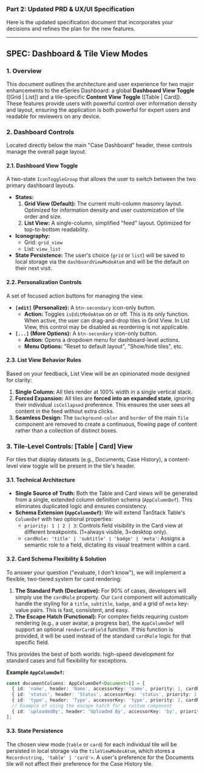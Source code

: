 ### Part 2: Updated PRD & UX/UI Specification

Here is the updated specification document that incorporates your decisions and refines the plan for the new features.

---

## **SPEC: Dashboard & Tile View Modes**

### 1. Overview

This document outlines the architecture and user experience for two major enhancements to the eSeries Dashboard: a global **Dashboard View Toggle** ([Grid | List]) and a tile-specific **Content View Toggle** ([Table | Card]). These features provide users with powerful control over information density and layout, ensuring the application is both powerful for expert users and readable for reviewers on any device.

### 2. Dashboard Controls

Located directly below the main "Case Dashboard" header, these controls manage the overall page layout.

#### 2.1. Dashboard View Toggle

A two-state `IconToggleGroup` that allows the user to switch between the two primary dashboard layouts.

*   **States:**
    1.  **Grid View (Default):** The current multi-column masonry layout. Optimized for information density and user customization of tile order and size.
    2.  **List View:** A single-column, simplified "feed" layout. Optimized for top-to-bottom readability.
*   **Iconography:**
    *   Grid: `grid_view`
    *   List: `view_list`
*   **State Persistence:** The user's choice (`grid` or `list`) will be saved to local storage via the `dashboardViewModeAtom` and will be the default on their next visit.

#### 2.2. Personalization Controls

A set of focused action buttons for managing the view.

*   **`[edit]` (Personalize):** A `btn-secondary` icon-only button.
    *   **Action:** Toggles `isEditModeAtom` on or off. This is its only function. When active, the user can drag-and-drop tiles in Grid View. In List View, this control may be disabled as reordering is not applicable.
*   **`[...]` (More Options):** A `btn-secondary` icon-only button.
    *   **Action:** Opens a dropdown menu for dashboard-level actions.
    *   **Menu Options:** "Reset to default layout", "Show/hide tiles", etc.

#### 2.3. List View Behavior Rules

Based on your feedback, List View will be an opinionated mode designed for clarity:

1.  **Single Column:** All tiles render at 100% width in a single vertical stack.
2.  **Forced Expansion:** All tiles are **forced into an expanded state**, ignoring their individual `isCollapsed` preference. This ensures the user sees all content in the feed without extra clicks.
3.  **Seamless Design:** The `background-color` and `border` of the main `Tile` component are removed to create a continuous, flowing page of content rather than a collection of distinct boxes.

### 3. Tile-Level Controls: [Table | Card] View

For tiles that display datasets (e.g., Documents, Case History), a content-level view toggle will be present in the tile's header.

#### 3.1. Technical Architecture

*   **Single Source of Truth:** Both the Table and Card views will be generated from a single, extended column definition schema (`AppColumnDef`). This eliminates duplicated logic and ensures consistency.
*   **Schema Extension (`AppColumnDef`):** We will extend TanStack Table's `ColumnDef` with two optional properties:
    *   `priority: 1 | 2 | 3`: Controls field visibility in the Card view at different breakpoints. (1=always visible, 3=desktop only).
    *   `cardRole: 'title' | 'subtitle' | 'badge' | 'meta'`: Assigns a semantic role to a field, dictating its visual treatment within a card.

#### 3.2. Card Schema Flexibility & Solution

To answer your question ("evaluate, I don't know"), we will implement a flexible, two-tiered system for card rendering:

1.  **The Standard Path (Declarative):** For 90% of cases, developers will simply use the `cardRole` property. Our `Card` component will automatically handle the styling for a `title`, `subtitle`, `badge`, and a grid of `meta` key-value pairs. This is fast, consistent, and easy.
2.  **The Escape Hatch (Functional):** For complex fields requiring custom rendering (e.g., a user avatar, a progress bar), the `AppColumnDef` will support an optional `renderCardField` function. If this function is provided, it will be used instead of the standard `cardRole` logic for that specific field.

This provides the best of both worlds: high-speed development for standard cases and full flexibility for exceptions.

**Example `AppColumnDef`:**
```typescript
const documentColumns: AppColumnDef<Document>[] = [
  { id: 'name', header: 'Name', accessorKey: 'name', priority: 1, cardRole: 'title' },
  { id: 'status', header: 'Status', accessorKey: 'status', priority: 1, cardRole: 'badge' },
  { id: 'type', header: 'Type', accessorKey: 'type', priority: 2, cardRole: 'meta' },
  // Example of using the escape hatch for a custom component
  { id: 'uploadedBy', header: 'Uploaded By', accessorKey: 'by', priority: 2, renderCardField: (user) => <UserAvatar name={user.name} /> },
];
```

#### 3.3. State Persistence

The chosen view mode (`table` or `card`) for each individual tile will be persisted in local storage via the `tileViewModesAtom`, which stores a `Record<string, 'table' | 'card'>`. A user's preference for the Documents tile will not affect their preference for the Case History tile.